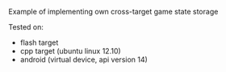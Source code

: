 Example of implementing own cross-target game state storage

Tested on:
 - flash target
 - cpp target (ubuntu linux 12.10)
 - android (virtual device, api version 14)
